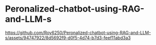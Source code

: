 # Peronalized-chatbot-using-RAG-and-LLM-s
https://github.com/Roy6250/Peronalized-chatbot-using-RAG-and-LLM-s/assets/94747922/8d5692f9-d0f5-4d74-b7d3-feef11abd3a3
